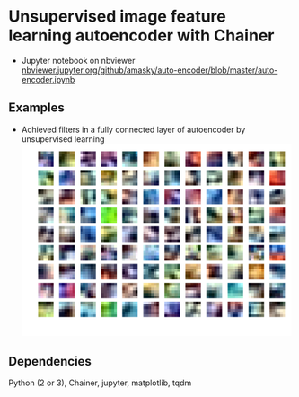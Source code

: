 # Unsupervised image feature learning autoencoder with Chainer  

* Jupyter notebook on nbviewer  
[nbviewer.jupyter.org/github/amasky/auto-encoder/blob/master/auto-encoder.ipynb](http://nbviewer.jupyter.org/github/amasky/auto-encoder/blob/master/auto-encoder.ipynb)

## Examples  

* Achieved filters in a fully connected layer of autoencoder by unsupervised learning
![learned filters](/examples/filters.png)  

## Dependencies
Python (2 or 3), Chainer, jupyter, matplotlib, tqdm  
